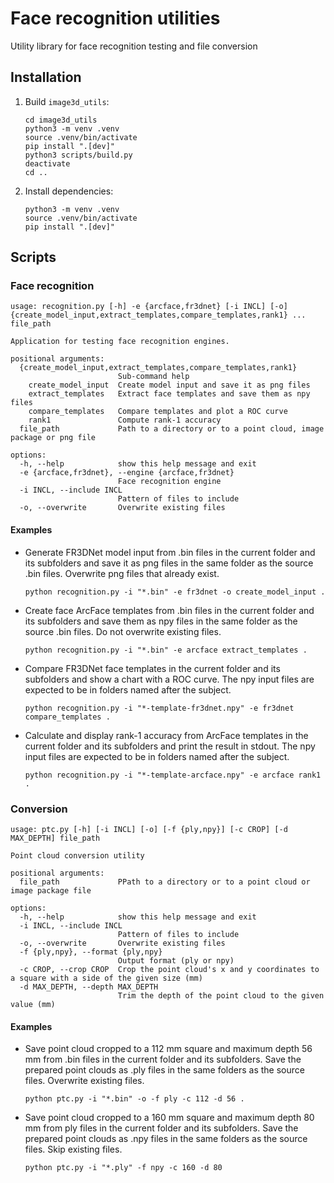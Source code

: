 # Face recognition utilities

Utility library for face recognition testing and file conversion

## Installation

1. Build `image3d_utils`:

    ```shell
    cd image3d_utils
    python3 -m venv .venv
    source .venv/bin/activate
    pip install ".[dev]"
    python3 scripts/build.py
    deactivate
    cd ..
    ```
2. Install dependencies:

    ```shell
    python3 -m venv .venv
    source .venv/bin/activate
    pip install ".[dev]"
    ```

## Scripts

### Face recognition

```
usage: recognition.py [-h] -e {arcface,fr3dnet} [-i INCL] [-o] {create_model_input,extract_templates,compare_templates,rank1} ... file_path

Application for testing face recognition engines.

positional arguments:
  {create_model_input,extract_templates,compare_templates,rank1}
                        Sub-command help
    create_model_input  Create model input and save it as png files
    extract_templates   Extract face templates and save them as npy files
    compare_templates   Compare templates and plot a ROC curve
    rank1               Compute rank-1 accuracy
  file_path             Path to a directory or to a point cloud, image package or png file

options:
  -h, --help            show this help message and exit
  -e {arcface,fr3dnet}, --engine {arcface,fr3dnet}
                        Face recognition engine
  -i INCL, --include INCL
                        Pattern of files to include
  -o, --overwrite       Overwrite existing files
  ```

#### Examples

- Generate FR3DNet model input from .bin files in the current folder and its subfolders and save it as png files in the same folder as the source .bin files. Overwrite png files that already exist.

    ```
    python recognition.py -i "*.bin" -e fr3dnet -o create_model_input .
    ```
- Create face ArcFace templates from .bin files in the current folder and its subfolders and save them as npy files in the same folder as the source .bin files. Do not overwrite existing files.

    ```
    python recognition.py -i "*.bin" -e arcface extract_templates .
    ```
- Compare FR3DNet face templates in the current folder and its subfolders and show a chart with a ROC curve. The npy input files are expected to be in folders named after the subject.

    ```
    python recognition.py -i "*-template-fr3dnet.npy" -e fr3dnet compare_templates .
    ```
- Calculate and display rank-1 accuracy from ArcFace templates in the current folder and its subfolders and print the result in stdout. The npy input files are expected to be in folders named after the subject.

    ```
    python recognition.py -i "*-template-arcface.npy" -e arcface rank1 .
    ```

### Conversion

```
usage: ptc.py [-h] [-i INCL] [-o] [-f {ply,npy}] [-c CROP] [-d MAX_DEPTH] file_path

Point cloud conversion utility

positional arguments:
  file_path             PPath to a directory or to a point cloud or image package file

options:
  -h, --help            show this help message and exit
  -i INCL, --include INCL
                        Pattern of files to include
  -o, --overwrite       Overwrite existing files
  -f {ply,npy}, --format {ply,npy}
                        Output format (ply or npy)
  -c CROP, --crop CROP  Crop the point cloud's x and y coordinates to a square with a side of the given size (mm)
  -d MAX_DEPTH, --depth MAX_DEPTH
                        Trim the depth of the point cloud to the given value (mm)
```

#### Examples

- Save point cloud cropped to a 112 mm square and maximum depth 56 mm from .bin files in the current folder and its subfolders. Save the prepared point clouds as .ply files in the same folders as the source files. Overwrite existing files.

    ```
    python ptc.py -i "*.bin" -o -f ply -c 112 -d 56 .
    ```
- Save point cloud cropped to a 160 mm square and maximum depth 80 mm from ply files in the current folder and its subfolders. Save the prepared point clouds as .npy files in the same folders as the source files. Skip existing files.

    ```
    python ptc.py -i "*.ply" -f npy -c 160 -d 80
    ```